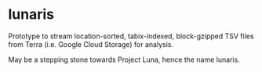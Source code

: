 # lunaris

Prototype to stream location-sorted, tabix-indexed, block-gzipped TSV files from Terra (i.e. Google Cloud Storage) for analysis.

May be a stepping stone towards Project Luna, hence the name lunaris.
